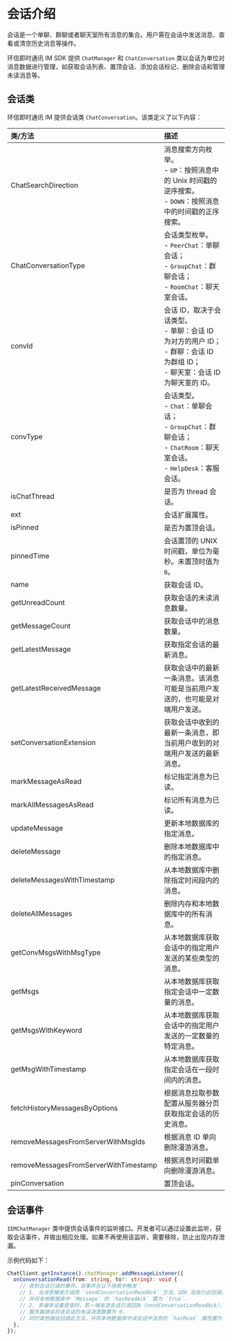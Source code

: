 # 会话介绍

<Toc />

会话是一个单聊、群聊或者聊天室所有消息的集合。用户需在会话中发送消息、查看或清空历史消息等操作。

环信即时通讯 IM SDK 提供 `ChatManager` 和 `ChatConversation` 类以会话为单位对消息数据进行管理，如获取会话列表、置顶会话、添加会话标记、删除会话和管理未读消息等。

## 会话类

环信即时通讯 IM 提供会话类 `ChatConversation`。该类定义了以下内容：

| 类/方法  | 描述         |
| :--------- | :------- | 
| ChatSearchDirection  | 消息搜索方向枚举。<br/> - `UP`：按照消息中的 Unix 时间戳的逆序搜索。<br/> - `DOWN`：按照消息中的时间戳的正序搜索。   |
| ChatConversationType  | 会话类型枚举。<br/> - `PeerChat`：单聊会话；<br/> - `GroupChat`：群聊会话；<br/> - `RoomChat`：聊天室会话。|
| convId  | 会话 ID，取决于会话类型。<br/> - 单聊：会话 ID 为对方的用户 ID；<br/> - 群聊：会话 ID 为群组 ID；<br/> - 聊天室：会话 ID 为聊天室的 ID。   |
| convType  | 会话类型。<br/> - `Chat`：单聊会话；<br/> - `GroupChat`：群聊会话；<br/> - `ChatRoom`：聊天室会话。 <br/> - `HelpDesk`：客服会话。     |
| isChatThread  | 是否为 thread 会话。   |
| ext  | 会话扩展属性。   |
| isPinned  | 是否为置顶会话。    |
| pinnedTime  | 会话置顶的 UNIX 时间戳，单位为毫秒。未置顶时值为 `0`。   |
| name   | 获取会话 ID。   |
| getUnreadCount  | 获取会话的未读消息数量。    |
| getMessageCount  | 获取会话中的消息数量。   |
| getLatestMessage  | 获取指定会话的最新消息。   |
| getLatestReceivedMessage  | 获取会话中的最新一条消息。该消息可能是当前用户发送的，也可能是对端用户发送。 |
| setConversationExtension  | 获取会话中收到的最新一条消息，即当前用户收到的对端用户发送的最新消息。 |
| markMessageAsRead  | 标记指定消息为已读。   |
| markAllMessagesAsRead  | 标记所有消息为已读。   |
| updateMessage  | 更新本地数据库的指定消息。   |
| deleteMessage   | 删除本地数据库中的指定消息。    |
| deleteMessagesWithTimestamp  | 从本地数据库中删除指定时间段内的消息。   |
| deleteAllMessages  | 删除内存和本地数据库中的所有消息。   |
| getConvMsgsWithMsgType  | 从本地数据库获取会话中的指定用户发送的某些类型的消息。   |
| getMsgs  | 从本地数据库获取指定会话中一定数量的消息。   |
| getMsgsWithKeyword  | 从本地数据库获取会话中的指定用户发送的一定数量的特定消息。   |
| getMsgWithTimestamp  | 从本地数据库获取指定会话在一段时间内的消息。   |
| fetchHistoryMessagesByOptions  | 根据消息拉取参数配置从服务器分页获取指定会话的历史消息。   |
| removeMessagesFromServerWithMsgIds  | 根据消息 ID 单向删除漫游消息。   |
| removeMessagesFromServerWithTimestamp  | 根据消息时间戳单向删除漫游消息。   |
| pinConversation  | 置顶会话。   |


## 会话事件

`IEMChatManager` 类中提供会话事件的监听接口。开发者可以通过设置此监听，获取会话事件，并做出相应处理。如果不再使用该监听，需要移除，防止出现内存泄漏。

示例代码如下：

```TypeScript
ChatClient.getInstance().chatManager.addMessageListener({
  onConversationRead(from: string, to?: string): void {
    // 收到会话已读的事件。该事件在以下场景中触发：
    // 1. 当消息接收方调用 `sendConversationReadAck` 方法，SDK 会执行此回调，
    // 并将本地数据库中 `Message` 的 `hasReadAck` 置为 `true`.
    // 2. 多端多设备登录时，若一端发送会话已读回执（sendConversationReadAck），
    // 服务器端会将该会话的未读消息数置为 0，
    // 同时其他端会回调此方法，并将本地数据库中该会话中消息的 `hasRead` 属性置为 `true`。
  },
});
```







